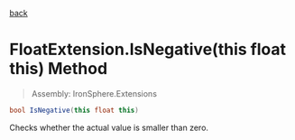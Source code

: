﻿

[back](/IronSphere.Extensions/types/FloatExtension)

# FloatExtension.IsNegative(this float this) Method

> Assembly: IronSphere.Extensions

```csharp
bool IsNegative(this float this)
```

Checks whether the actual value is smaller than zero.

 